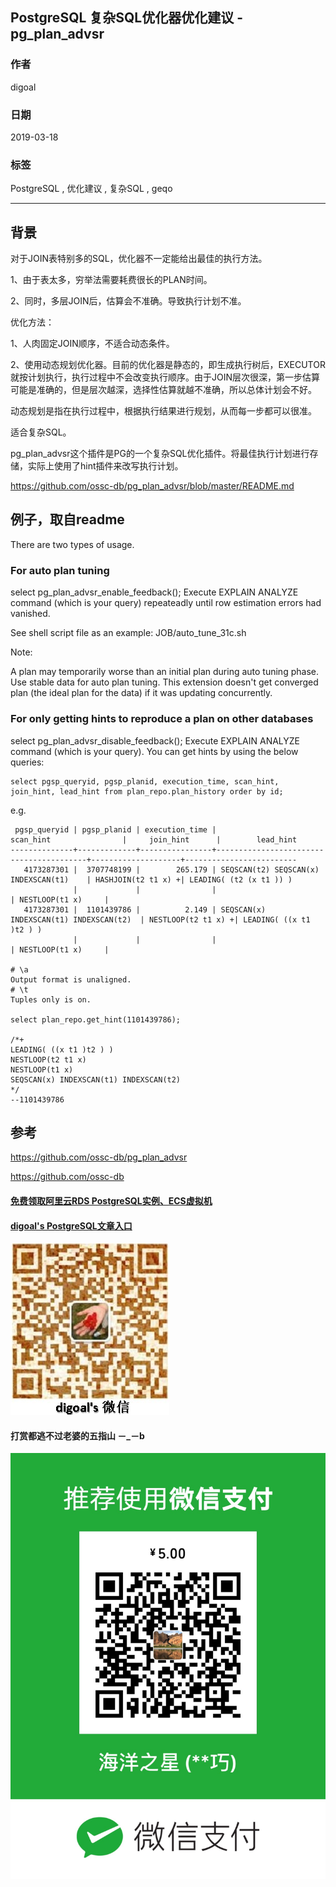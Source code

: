 ## PostgreSQL 复杂SQL优化器优化建议 - pg_plan_advsr  
        
### 作者        
digoal        
        
### 日期        
2019-03-18        
        
### 标签        
PostgreSQL , 优化建议 , 复杂SQL , geqo    
        
----        
        
## 背景    
对于JOIN表特别多的SQL，优化器不一定能给出最佳的执行方法。  
  
1、由于表太多，穷举法需要耗费很长的PLAN时间。  
  
2、同时，多层JOIN后，估算会不准确。导致执行计划不准。  
  
优化方法：  
  
1、人肉固定JOIN顺序，不适合动态条件。  
  
2、使用动态规划优化器。目前的优化器是静态的，即生成执行树后，EXECUTOR就按计划执行，执行过程中不会改变执行顺序。由于JOIN层次很深，第一步估算可能是准确的，但是层次越深，选择性估算就越不准确，所以总体计划会不好。  
  
动态规划是指在执行过程中，根据执行结果进行规划，从而每一步都可以很准。  
  
适合复杂SQL。  
  
pg_plan_advsr这个插件是PG的一个复杂SQL优化插件。将最佳执行计划进行存储，实际上使用了hint插件来改写执行计划。  
  
https://github.com/ossc-db/pg_plan_advsr/blob/master/README.md  
  
## 例子，取自readme  
There are two types of usage.  
  
### For auto plan tuning  
  
select pg_plan_advsr_enable_feedback(); Execute EXPLAIN ANALYZE command (which is your query) repeateadly until row estimation errors had vanished.  
  
See shell script file as an example: JOB/auto_tune_31c.sh  
  
Note:  
  
A plan may temporarily worse than an initial plan during auto tuning phase.  
Use stable data for auto plan tuning. This extension doesn't get converged plan (the ideal plan for the data) if it was updating concurrently.  
### For only getting hints to reproduce a plan on other databases  
  
select pg_plan_advsr_disable_feedback(); Execute EXPLAIN ANALYZE command (which is your query). You can get hints by using the below queries:  
  
```  
select pgsp_queryid, pgsp_planid, execution_time, scan_hint, join_hint, lead_hint from plan_repo.plan_history order by id;  
```  
  
e.g.  
  
```  
 pgsp_queryid | pgsp_planid | execution_time |                scan_hint                |     join_hint      |        lead_hint  
--------------+-------------+----------------+-----------------------------------------+--------------------+-------------------------  
   4173287301 |  3707748199 |        265.179 | SEQSCAN(t2) SEQSCAN(x) INDEXSCAN(t1)    | HASHJOIN(t2 t1 x) +| LEADING( (t2 (x t1 )) )  
              |             |                |                                         | NESTLOOP(t1 x)     |  
   4173287301 |  1101439786 |          2.149 | SEQSCAN(x) INDEXSCAN(t1) INDEXSCAN(t2)  | NESTLOOP(t2 t1 x) +| LEADING( ((x t1 )t2 ) )  
              |             |                |                                         | NESTLOOP(t1 x)     |  
  
# \a  
Output format is unaligned.  
# \t  
Tuples only is on.  
    
select plan_repo.get_hint(1101439786);  
    
/*+  
LEADING( ((x t1 )t2 ) )  
NESTLOOP(t2 t1 x)  
NESTLOOP(t1 x)  
SEQSCAN(x) INDEXSCAN(t1) INDEXSCAN(t2)  
*/  
--1101439786  
```  
  
## 参考    
https://github.com/ossc-db/pg_plan_advsr  
    
https://github.com/ossc-db  
     
    
        
        
        
        
     
  
  
  
#### [免费领取阿里云RDS PostgreSQL实例、ECS虚拟机](https://free.aliyun.com/ "57258f76c37864c6e6d23383d05714ea")
  
  
#### [digoal's PostgreSQL文章入口](https://github.com/digoal/blog/blob/master/README.md "22709685feb7cab07d30f30387f0a9ae")
  
  
![digoal's weixin](../pic/digoal_weixin.jpg "f7ad92eeba24523fd47a6e1a0e691b59")
  
  
  
  
  
  
#### 打赏都逃不过老婆的五指山 －_－b  
![wife's weixin ds](../pic/wife_weixin_ds.jpg "acd5cce1a143ef1d6931b1956457bc9f")
  
